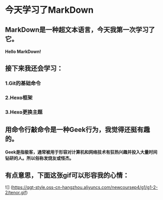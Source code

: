 # 今天学习了MarkDown
## MarkDown是一种超文本语言，今天我第一次学习了它。
#### Hello MarkDown!
## 接下来我还会学习：
### 1.Git的基础命令
### 2.Hexo框架
### 3.Hexo更换主题
## 用命令行敲命令是一种Geek行为，我觉得还挺有趣的。
#### Geek是指极客，通常被用于形容对计算机和网络技术有狂热兴趣并投入大量时间钻研的人。所以俗称发烧友或怪杰。
## 有点意思，下面这张gif可以形容我的心情：
![] (https://qgt-style.oss-cn-hangzhou.aliyuncs.com/newcoursep4/g1/g1-2-2/tenor.gif)
